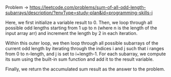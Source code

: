 Problem -> <https://leetcode.com/problems/sum-of-all-odd-length-subarrays/description/?envType=study-plan&id=programming-skills-i>


Here, we first initialize a variable result to 0. Then, we loop through all possible odd lengths starting from 1 up to n (where n is the length of the input array arr) and increment the length by 2 in each iteration.

Within this outer loop, we then loop through all possible subarrays of the current odd length by iterating through the indices i and j such that i ranges from 0 to n-length, and j is set to i+length-1. For each subarray, we compute its sum using the built-in sum function and add it to the result variable.

Finally, we return the accumulated sum result as the answer to the problem.
